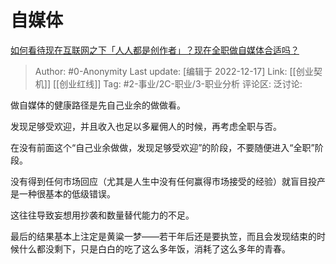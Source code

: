 # 自媒体
[如何看待现在互联网之下「人人都是创作者」？现在全职做自媒体合适吗？](https://www.zhihu.com/question/572725490/answer/2804880074)

> Author: #0-Anonymity
> Last update: [编辑于 2022-12-17]
> Link: [[创业契机]] [[创业红线]]
> Tag: #2-事业/2C-职业/3-职业分析
> 评论区:
> 泛讨论:

做自媒体的健康路径是先自己业余的做做看。

发现足够受欢迎，并且收入也足以多雇佣人的时候，再考虑全职与否。

在没有前面这个“自己业余做做，发现足够受欢迎”的阶段，不要随便进入“全职”阶段。

没有得到任何市场回应（尤其是人生中没有任何赢得市场接受的经验）就盲目投产是一种很基本的低级错误。

这往往导致妄想用抄袭和数量替代能力的不足。

最后的结果基本上注定是黄粱一梦——若干年后还是要执笠，而且会发现结束的时候什么都没剩下，只是白白的吃了这么多年饭，消耗了这么多年的青春。
